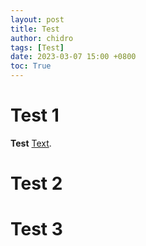 ```yaml
---
layout: post
title: Test
author: chidro
tags: [Test]
date: 2023-03-07 15:00 +0800
toc: True
---
```


# Test 1
**Test** [Text](https://chidro-zhang.github.io/).

# Test 2

# Test 3

